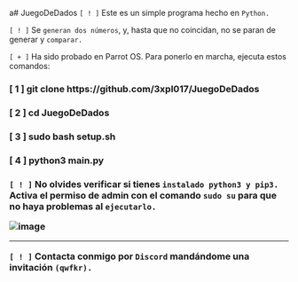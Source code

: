 a# JuegoDeDados
`[ ! ]` Este es un simple programa hecho en `Python.`

`[ ! ]` Se `generan dos números`, y, hasta que no coincidan, no se paran de generar y `comparar.`

`[ + ]` Ha sido probado en Parrot OS. Para ponerlo en marcha, ejecuta estos comandos:

<h3>[ 1 ] git clone https://github.com/3xpl017/JuegoDeDados<h3>
<h3>[ 2 ] cd JuegoDeDados<h3>
<h3>[ 3 ] sudo bash setup.sh<h3>
<h3>[ 4 ] python3 main.py<h3>

<p></p>

`[ ! ]` No olvides verificar si tienes `instalado python3 y pip3.` Activa el permiso de admin con el comando `sudo su` para que no haya problemas al `ejecutarlo.`
  
![image](https://github.com/3xpl017/JuegoDeDados/assets/153451582/bed47ccf-1113-4349-89ab-854b023324cd)
<hr>

`[ ! ]` Contacta conmigo por `Discord` mandándome una invitación `(qwfkr).`
